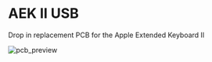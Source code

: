 # AEK II USB
Drop in replacement PCB for the Apple Extended Keyboard II

![pcb_preview](https://i.imgur.com/UKtAaM9.png)
